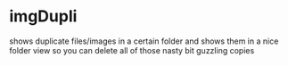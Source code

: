 # imgDupli
shows duplicate files/images in a certain folder and shows them in a nice folder view so you can delete all of those nasty bit guzzling copies
